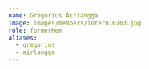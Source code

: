 ```yaml
---
name: Gregorius Airlangga 
image: images/members/intern10703.jpg 
role: formerMem
aliases:
  - gregorius
  - airlangga
---
```

